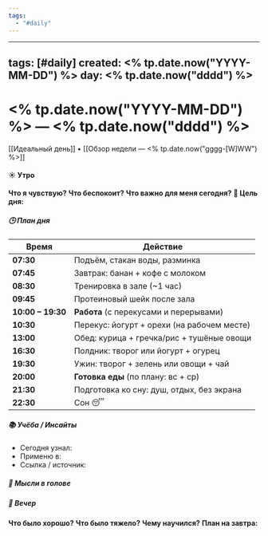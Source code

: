 ```yaml
---
tags:
  - "#daily"
---
```

---
tags: [#daily]
created: <% tp.date.now("YYYY-MM-DD") %>
day: <% tp.date.now("dddd") %>
---
# <% tp.date.now("YYYY-MM-DD") %> — <% tp.date.now("dddd") %>

[[Идеальный день]] • [[Обзор недели — <% tp.date.now("gggg-[W]WW") %>]]

#### ☀️ Утро
**Что я чувствую?**
**Что беспокоит?**
**Что важно для меня сегодня?**
**🎯 Цель дня:**

##### 🕒 План дня

|Время|Действие|
|---|---|
|**07:30**|Подъём, стакан воды, разминка|
|**07:45**|Завтрак: банан + кофе с молоком|
|**08:30**|Тренировка в зале (~1 час)|
|**09:45**|Протеиновый шейк после зала|
|**10:00 – 19:30**|**Работа** (с перекусами и перерывами)|
|**10:30**|Перекус: йогурт + орехи (на рабочем месте)|
|**13:00**|Обед: курица + гречка/рис + тушёные овощи|
|**16:30**|Полдник: творог или йогурт + огурец|
|**19:30**|Ужин: творог + зелень или овощи + чай|
|**20:00**|**Готовка еды** (по плану: вс + ср)|
|**21:30**|Подготовка ко сну: душ, отдых, без экрана|
|**22:30**|Сон 😴|

##### 📚 Учёба / Инсайты

- Сегодня узнал:
- Применю в:
- Ссылка / источник:

##### 💭 Мысли в голове


##### 🌙 Вечер
**Что было хорошо?**
**Что было тяжело?**
**Чему научился?**
**План на завтра:**